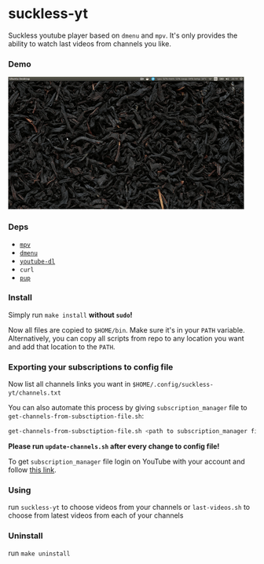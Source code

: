 # suckless-yt
Suckless youtube player based on `dmenu` and `mpv`.
It's only provides the ability to watch last videos from channels you like.

### Demo
![](demo.gif)

### Deps
- [`mpv`](https://mpv.io/)
- [`dmenu`](https://tools.suckless.org/dmenu/)
- [`youtube-dl`](https://ytdl-org.github.io/youtube-dl/index.html)
- `curl`
- [`pup`](https://github.com/ericchiang/pup)

### Install
Simply run `make install` **without `sudo`!**

Now all files are copied to `$HOME/bin`. Make sure it's in your `PATH` variable. Alternatively, you can copy all scripts from repo to any location you want and add that location to the `PATH`.

### Exporting your subscriptions to config file
Now list all channels links you want in `$HOME/.config/suckless-yt/channels.txt`

You can also automate this process by giving `subscription_manager` file to `get-channels-from-subsctiption-file.sh`:

```bash
get-channels-from-subsctiption-file.sh <path to subscription_manager file> > ~/.config/suckless-yt/channels.txt
```

**Please run `update-channels.sh` after every change to config file!**

To get `subscription_manager` file login on YouTube with your account and follow [this link](https://youtube.com/subscription_manager?action_takeout=1).

### Using
run `suckless-yt` to choose videos from your channels or `last-videos.sh` to choose from latest videos from each of your channels

### Uninstall
run `make uninstall`
